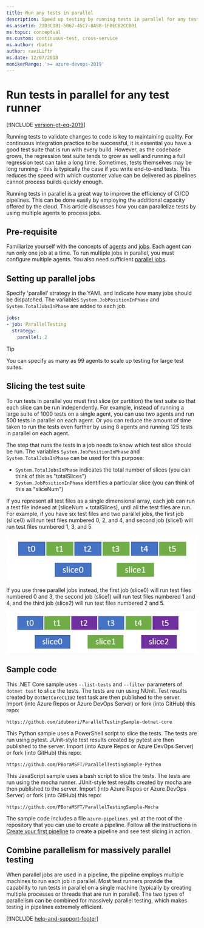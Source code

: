 ```yaml
---
title: Run any tests in parallel
description: Speed up testing by running tests in parallel for any test runner
ms.assetid: 21D3C181-5067-45C7-8A98-1F0ECB2CCB01
ms.topic: conceptual
ms.custom: continuous-test, cross-service
ms.author: rbatra
author: raviLiftr
ms.date: 12/07/2018
monikerRange: '>= azure-devops-2019'
---
```


# Run tests in parallel for any test runner

[!INCLUDE [version-gt-eq-2019](../../includes/version-gt-eq-2019.md)]

Running tests to validate changes to code is key to maintaining quality.
For continuous integration practice to be successful, it is essential you have a good test suite
that is run with every build. However, as the codebase grows, the regression test suite tends to
grow as well and running a full regression test can take a long time.
Sometimes, tests themselves may be long running - this is typically the case if you write
end-to-end tests. This reduces the speed with which customer value can be delivered as pipelines
cannot process builds quickly enough.

Running tests in parallel is a great way to improve the efficiency of CI/CD pipelines.
This can be done easily by employing the additional capacity offered by the cloud.
This article discusses how you can parallelize tests by using multiple agents to process jobs.

## Pre-requisite

Familiarize yourself with the concepts of [agents](../agents/agents.md) and [jobs](../process/phases.md).
Each agent can run only one job at a time. To run multiple jobs in parallel, you must configure multiple agents.
You also need sufficient [parallel jobs](../licensing/concurrent-jobs.md).


## Setting up parallel jobs

Specify 'parallel' strategy in the YAML and indicate how many jobs should be dispatched.
The variables `System.JobPositionInPhase` and `System.TotalJobsInPhase` are added to each job.

```yaml
jobs:
- job: ParallelTesting
  strategy:
    parallel: 2
```

> [!TIP]
> You can specify as many as 99 agents to scale up testing for large test suites.

## Slicing the test suite

To run tests in parallel you must first slice (or partition) the test suite so that
each slice can be run independently. For example, instead of running a large suite of 1000 tests on a single agent,
you can use two agents and run 500 tests in parallel on each agent.
Or you can reduce the amount of time taken to run the tests even further by using 8 agents and running 125 tests in parallel on each agent.

The step that runs the tests in a job needs to know which test slice should be
run. The variables `System.JobPositionInPhase` and `System.TotalJobsInPhase` can be used for this purpose:

* `System.TotalJobsInPhase` indicates the total number of slices (you can think of this as "totalSlices")
* `System.JobPositionInPhase` identifies a particular slice (you can think of this as "sliceNum") 

If you represent all test files as a single dimensional array, each job can run a test file indexed at
[sliceNum + totalSlices], until all the test files are run. 
For example, if you have six test files and two parallel jobs, the first job (slice0) will run test files
numbered 0, 2, and 4, and second job (slice1) will run test files numbered 1, 3, and 5.

![6 tests in 2 slices](media/run-tests-in-parallel/2slices.png)

If you use three parallel jobs instead, the first job (slice0) will run test files numbered 0 and 3,
the second job (slice1) will run test files numbered 1 and 4, and the third job (slice2) will run
test files numbered 2 and 5.

![6 tests in 3 slices](media/run-tests-in-parallel/3slices.png)

## Sample code

This .NET Core sample uses `--list-tests` and `--filter` parameters of `dotnet test` to slice the tests.
The tests are run using NUnit. Test results created by `DotNetCoreCLI@2` test task are then published to the server.
Import (into Azure Repos or Azure DevOps Server) or fork (into GitHub) this repo:

```
https://github.com/idubnori/ParallelTestingSample-dotnet-core
```

This Python sample uses a PowerShell script to slice the tests.
The tests are run using pytest. JUnit-style test results created by pytest are then published to the server.
Import (into Azure Repos or Azure DevOps Server) or fork (into GitHub) this repo:

```
https://github.com/PBoraMSFT/ParallelTestingSample-Python
```

This JavaScript sample uses a bash script to slice the tests.
The tests are run using the mocha runner. JUnit-style test results created by mocha are then published to the server.
Import (into Azure Repos or Azure DevOps Server) or fork (into GitHub) this repo:

```
https://github.com/PBoraMSFT/ParallelTestingSample-Mocha
```

The sample code includes a file `azure-pipelines.yml` at the root of the repository
that you can use to create a pipeline. Follow all the instructions in
[Create your first pipeline](../create-first-pipeline.md) to create a pipeline and see test slicing in action.

## Combine parallelism for massively parallel testing

When parallel jobs are used in a pipeline, the pipeline employs multiple machines to run each job in parallel.
Most test runners provide the capability to run tests in parallel on a single machine
(typically by creating multiple processes or threads that are run in parallel).
The two types of parallelism can be combined for massively parallel testing,
which makes testing in pipelines extremely efficient.

[!INCLUDE [help-and-support-footer](includes/help-and-support-footer.md)] 
